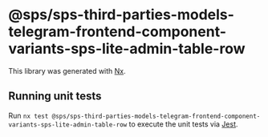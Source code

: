 # @sps/sps-third-parties-models-telegram-frontend-component-variants-sps-lite-admin-table-row

This library was generated with [Nx](https://nx.dev).

## Running unit tests

Run `nx test @sps/sps-third-parties-models-telegram-frontend-component-variants-sps-lite-admin-table-row` to execute the unit tests via [Jest](https://jestjs.io).
